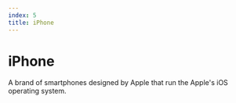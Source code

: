 ```yaml
---
index: 5
title: iPhone
---
```

# iPhone

A brand of smartphones designed by Apple that run the Apple's iOS operating system.